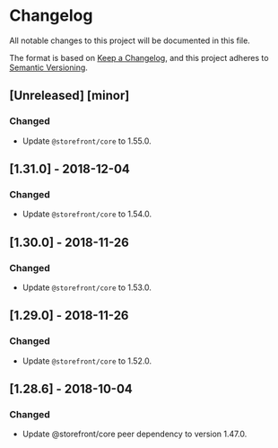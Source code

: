 # Changelog
All notable changes to this project will be documented in this file.

The format is based on [Keep a Changelog](https://keepachangelog.com/en/1.0.0/),
and this project adheres to [Semantic Versioning](https://semver.org/spec/v2.0.0.html).

## [Unreleased] [minor]
### Changed
- Update `@storefront/core` to 1.55.0.

## [1.31.0] - 2018-12-04
### Changed
- Update `@storefront/core` to 1.54.0.

## [1.30.0] - 2018-11-26
### Changed
- Update `@storefront/core` to 1.53.0.

## [1.29.0] - 2018-11-26
### Changed
- Update `@storefront/core` to 1.52.0.

## [1.28.6] - 2018-10-04
### Changed 
- Update @storefront/core peer dependency to version 1.47.0.

